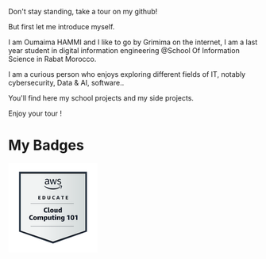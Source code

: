 Don't stay standing, take a tour on my github!


But first let me introduce myself. 


I am Oumaima HAMMI and I like to go by Grimima on the internet, I am a last year student in digital information engineering @School Of Information Science in Rabat Morocco. 


I am a curious person who enjoys exploring different fields of IT, notably cybersecurity, Data & AI, software..


You'll find here my school projects and my side projects.


Enjoy your tour ! 


# My Badges 

![Badge Name](aws-educate-introduction-to-cloud-101.png)

